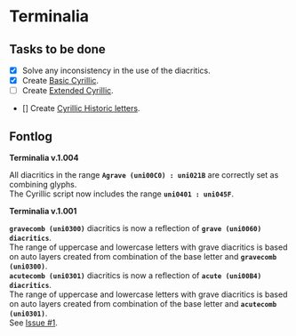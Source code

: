 Terminalia
==========  
  
Tasks to be done  
----------------    
- [x] Solve any inconsistency in the use of the diacritics. 
- [x] Create [Basic Cyrillic](https://github.com/StefanPeev/Common-Serif/blob/main/documentation/Cyrillic/Cyrillic.md#basic-cyrillic-alphabet-unicode-range-0410--044f). 
- [ ] Create [Extended Cyrillic](https://github.com/StefanPeev/Common-Serif/blob/main/documentation/Cyrillic/Cyrillic.md#extcyr).
- [] Create [Cyrillic Historic letters](https://github.com/StefanPeev/Common-Serif/blob/main/documentation/Cyrillic/Cyrillic.md#historic-letters-uncode-range-0460--0481-arrows_counterclockwise).
  
Fontlog
----------------  
**Terminalia v.1.004**  
  
All diacritics in the range **` Agrave (uni00C0) : uni021B `** are correctly set as combining glyphs.  
The Cyrillic script now includes the range **` uni0401 : uni045F `**.  
  
**Terminalia v.1.001**  
  
**` gravecomb (uni0300) `** diacritics is now a reflection of **` grave (uni0060) diacritics `**.  
The range of uppercase and lowercase letters with grave diacritics is based on auto layers created from combination of the base letter and **` gravecomb (uni0300) `**.  
**` acutecomb (uni0301) `** diacritics is now a reflection of **` acute (uni00B4) diacritics `**.  
The range of uppercase and lowercase letters with grave diacritics is based on auto layers created from combination of the base letter and **` acutecomb (uni0301) `**.  
See [Issue #1](https://github.com/StefanPeev/Terminalia/issues/1).  
  